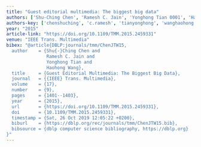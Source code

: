 ```yaml
---
title: "Guest editorial multimedia: The biggest big data"
authors: ['Shu-Ching Chen', 'Ramesh C. Jain', 'Yonghong Tian 0001', 'Haohong Wang']
authors-key: ['chenshuching', 'c.ramesh', 'tianyonghong', 'wanghaohong']
year: "2015"
article-link: "https://doi.org/10.1109/TMM.2015.2459331"
venue: "IEEE Trans. Multimedia"
bibex: "@article{DBLP:journals/tmm/ChenJTW15,
  author    = {Shu{-}Ching Chen and
               Ramesh C. Jain and
               Yonghong Tian and
               Haohong Wang},
  title     = {Guest Editorial Multimedia: The Biggest Big Data},
  journal   = {{IEEE} Trans. Multimedia},
  volume    = {17},
  number    = {9},
  pages     = {1401--1403},
  year      = {2015},
  url       = {https://doi.org/10.1109/TMM.2015.2459331},
  doi       = {10.1109/TMM.2015.2459331},
  timestamp = {Sat, 26 Oct 2019 12:05:22 +0200},
  biburl    = {https://dblp.org/rec/journals/tmm/ChenJTW15.bib},
  bibsource = {dblp computer science bibliography, https://dblp.org}
}"
---
```

